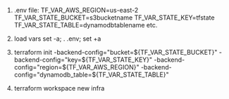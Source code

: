 1. .env file:
TF_VAR_AWS_REGION=us-east-2
TF_VAR_STATE_BUCKET=s3bucketname
TF_VAR_STATE_KEY=tfstate
TF_VAR_STATE_TABLE=dynamodbtablename
etc.

2. load vars
set -a; . .env; set +a

3. terraform init -backend-config="bucket=${TF_VAR_STATE_BUCKET}" -backend-config="key=${TF_VAR_STATE_KEY}" -backend-config="region=${TF_VAR_AWS_REGION}" -backend-config="dynamodb_table=${TF_VAR_STATE_TABLE}"
4. terraform workspace new infra